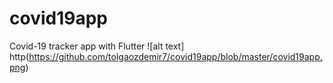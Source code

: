 # covid19app
Covid-19 tracker app with Flutter
![alt text] http(https://github.com/tolgaozdemir7/covid19app/blob/master/covid19app.png)
